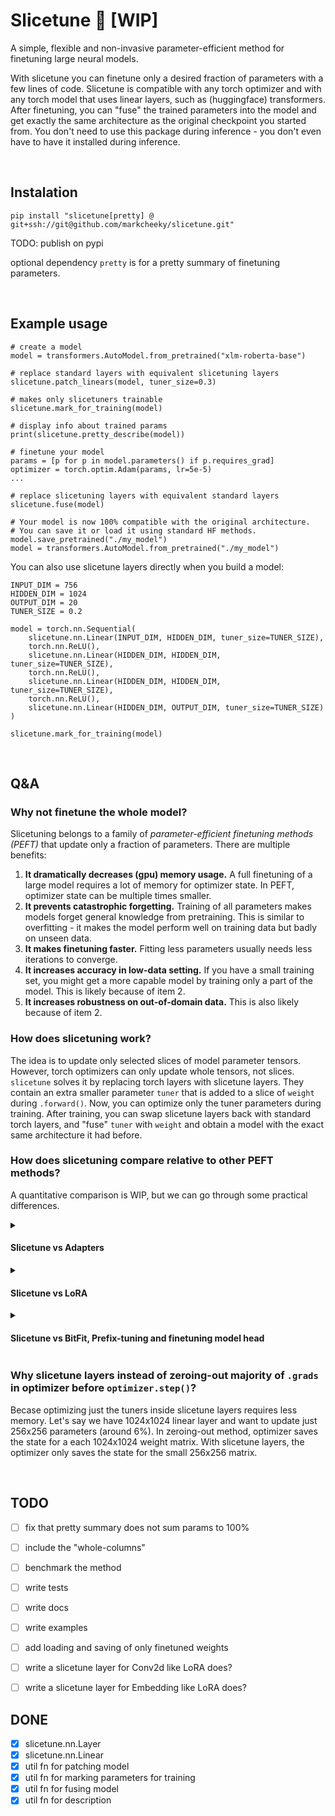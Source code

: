 # Slicetune 🍕 [WIP]

A simple, flexible and non-invasive parameter-efficient method for finetuning large neural models.

With slicetune you can finetune only a desired fraction of parameters with a few lines of code. Slicetune is compatible with any torch optimizer and with any torch model that uses linear layers, such as (huggingface) transformers. After finetuning, you can "fuse" the trained parameters into the model and get exactly the same architecture as the original checkpoint you started from. You don't need to use this package during inference - you don't even have to have it installed during inference. 

<br/>


## Instalation

`pip install "slicetune[pretty] @ git+ssh://git@github.com/markcheeky/slicetune.git"`

TODO: publish on pypi

optional dependency `pretty` is for a pretty summary of finetuning parameters.

<br/>


## Example usage

```python3
# create a model
model = transformers.AutoModel.from_pretrained("xlm-roberta-base")

# replace standard layers with equivalent slicetuning layers
slicetune.patch_linears(model, tuner_size=0.3)

# makes only slicetuners trainable
slicetune.mark_for_training(model)

# display info about trained params
print(slicetune.pretty_describe(model))

# finetune your model
params = [p for p in model.parameters() if p.requires_grad]
optimizer = torch.optim.Adam(params, lr=5e-5)
...

# replace slicetuning layers with equivalent standard layers
slicetune.fuse(model)

# Your model is now 100% compatible with the original architecture.
# You can save it or load it using standard HF methods.
model.save_pretrained("./my_model")
model = transformers.AutoModel.from_pretrained("./my_model")
```

You can also use slicetune layers directly when you build a model:

```python3
INPUT_DIM = 756
HIDDEN_DIM = 1024
OUTPUT_DIM = 20
TUNER_SIZE = 0.2

model = torch.nn.Sequential(
    slicetune.nn.Linear(INPUT_DIM, HIDDEN_DIM, tuner_size=TUNER_SIZE),
    torch.nn.ReLU(),
    slicetune.nn.Linear(HIDDEN_DIM, HIDDEN_DIM, tuner_size=TUNER_SIZE),
    torch.nn.ReLU(),
    slicetune.nn.Linear(HIDDEN_DIM, HIDDEN_DIM, tuner_size=TUNER_SIZE),
    torch.nn.ReLU(),
    slicetune.nn.Linear(HIDDEN_DIM, OUTPUT_DIM, tuner_size=TUNER_SIZE)
)

slicetune.mark_for_training(model)

```

<br/>

## Q&A

### Why not finetune the whole model?

Slicetuning belongs to a family of *parameter-efficient finetuning methods (PEFT)* that update only a fraction of parameters. There are multiple benefits:

1. **It dramatically decreases (gpu) memory usage.** A full finetuning of a large model requires a lot of memory for optimizer state. In PEFT, optimizer state can be multiple times smaller.
1. **It prevents catastrophic forgetting.** Training of all parameters makes models forget general knowledge from pretraining. This is similar to overfitting - it makes the model perform well on training data but badly on unseen data.
1. **It makes finetuning faster.** Fitting less parameters usually needs less iterations to converge.
1. **It increases accuracy in low-data setting.** If you have a small training set, you might get a more capable model by training only a part of the model. This is likely because of item 2.
1. **It increases robustness on out-of-domain data.** This is also likely because of item 2.


### How does slicetuning work?

The idea is to update only selected slices of model parameter tensors. However, torch optimizers can only update whole tensors, not slices. `slicetune` solves it by replacing torch layers with slicetune layers. They contain an extra smaller parameter `tuner` that is added to a slice of `weight` during `.forward()`. Now, you can optimize only the tuner parameters during training. After training, you can swap slicetune layers back with standard torch layers, and "fuse" `tuner` with `weight` and obtain a model with the exact same architecture it had before.


### How does slicetuning compare relative to other PEFT methods?

A quantitative comparison is WIP, but we can go through some practical differences.

<details>
<summary>
    
#### Slicetune vs Adapters
    
</summary>
    
[*adapter-transformers*](https://github.com/adapter-hub/adapter-transformers) is a popular alternative to slicetune. Adapters inject additional low-parameter layers to a model and finetune only those layers. Because they modify the model, a finetuned *Bert* using adapters != *Bert* from *transformers* library. For example, you cannot use standard `transformers` library to load the model using `AutoModel.from_pretrained('./your_adapter_checkpoint')`.

In order to deal with this, they maintain the library as a fork of *transformers* and try to keep it as compatible as possible while supporting as many features and models as possible. This has some disadvantages - you need to replace your installation of *transformers* with the fork and if it does not support a feature that you used, you are out of luck and need to implement it yourself. In addition, using other libraries or tools that depend on *transformers* can cause problems during 1) installation, because pip will try to download *transformers* and *adapter-transformers*, and 2) during runtime because *adapters-transformers* library overloads tha package name "transformers". This means that when other library runs `import transformers`, it will receive a different package than it expects. During inference, you will also need to use `adapter-transformers` library which can be inconvenient if you want to use *transformers* library in the codebase as well.

In contrast, *slicetune* allows you to fuse the changes and get back the exact same architecture as it was before. You don't need to make any changes to the inference codebase - when you load a model finetuned using *slicetune*, it only differs from the pretrained model in the weight values. It also means that if you can compile the pretrained model using `torch.jit.trace`, you can also compile the finetuned model.

</details>
<details>
<summary>
    
#### Slicetune vs LoRA
    
</summary>

[LoRA](https://github.com/microsoft/LoRA) is another popular alternative. Unlike *adapter-transformers*, it is not implemented as a fork of HF *transformers*, so avoids it avoids the issues mentioned above. LoRA uses a similar approach to slicetune because LoRA layers can be also "fused" standard torch layers, keeping a finetuned model compatible with original model class. A quantitative comparison has not been done yet. 

</details>
<details>
<summary>

#### Slicetune vs BitFit, Prefix-tuning and finetuning model head
    
</summary>

These PEFT methods are more similar to *slicetune*, because you they don't require any changes to architecture.
    
In BitFit, you only update the bias parameters, but you don't have a full control about how much you want to update. To give a concrete example, bias parameters are only 0.04% of all parameters in `xlm-roberta-base`. In constract, *slicetune* fives you larger control about how much of the model you want to update - for example `xlm-roberta-base` has 30% of all parameters in linear layers, so you can finetune anywhere from 0 to 30% of all model parameters with `slicetune` (I will consider adding slicetune.nn.Embedding layer in the future). Note that you can easily use BitFit inside *slicetune* library instead of or in addition to slicetuning. See the arguments of `slicetune.mark_for_training()` method.

Prefix-tuning finetunes a fixed-sized sequence of embeddings that you prepend to input embeddings. This influences what the model outputs, so you can treat the prefix as parameters and finetune them. Like BitFit, you don't have much control over how many parameters you want to train, because you can't make the prefix arbitrarily long. Also, you introduce a computational overhead (because time complexity of self-attention is quadratic w.r.t. sequence length) that will also be present during inference. In addition, you if your model supports input length up to 512 and you use 100 for prefix tuning, you decrease the maximum input size by 20%. You might also need to adjust your inference code for tasks like token classification, because some outputs correspond to artificial prefix instead of input tokens.

Finetuning model head is a simple finetuning method, when only the last part of the model is updated and the "backbone" is viewed as a frozen feature extractor. This method converges quickly but the changes to the model are "shallow". If the features extracted by the backbone are good for the end task, the method will perform well and if they are not, the head might not have enough expressive power to change it. However this method is convenient and does not require any changes to the inference code. I will consider adding some util functions to *slicetune* to support this method and make it more convenient.
    
But what about finetuning several full weight matrices of the model? Well, I would like to compare that to *slicetune* in the future, and if it performs well, I will add some util functions to the library to make it more convenient.

</details>

### Why slicetune layers instead of zeroing-out majority of `.grads` in optimizer before `optimizer.step()`?

Becase optimizing just the tuners inside slicetune layers requires less memory. Let's say we have 1024x1024 linear layer and want to update just 256x256 parameters (around 6%). In zeroing-out method, optimizer saves the state for a each 1024x1024 weight matrix. With slicetune layers, the optimizer only saves the state for the small 256x256 matrix.



<br/>

## TODO
- [ ] fix that pretty summary does not sum params to 100%
- [ ] include the "whole-columns" 
- [ ] benchmark the method
- [ ] write tests
- [ ] write docs
- [ ] write examples
- [ ] add loading and saving of only finetuned weights
- [ ] write a slicetune layer for Conv2d like LoRA does?
- [ ] write a slicetune layer for Embedding like LoRA does?


## DONE
- [x] slicetune.nn.Layer
- [x] slicetune.nn.Linear
- [x] util fn for patching model
- [x] util fn for marking parameters for training
- [x] util fn for fusing model
- [x] util fn for description
